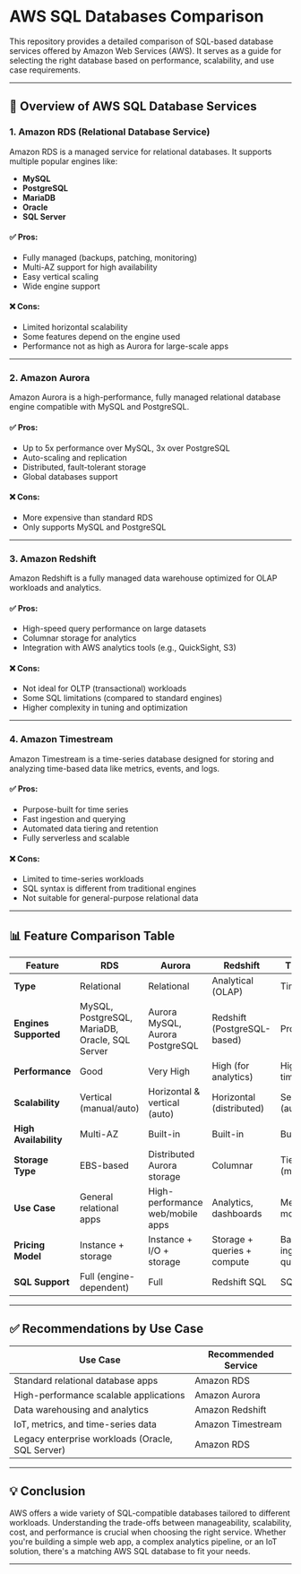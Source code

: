 # AWS SQL Databases Comparison

This repository provides a detailed comparison of SQL-based database services offered by Amazon Web Services (AWS). It serves as a guide for selecting the right database based on performance, scalability, and use case requirements.

---

## 📘 Overview of AWS SQL Database Services

### 1. Amazon RDS (Relational Database Service)

Amazon RDS is a managed service for relational databases. It supports multiple popular engines like:

- **MySQL**
- **PostgreSQL**
- **MariaDB**
- **Oracle**
- **SQL Server**

#### ✅ Pros:
- Fully managed (backups, patching, monitoring)
- Multi-AZ support for high availability
- Easy vertical scaling
- Wide engine support

#### ❌ Cons:
- Limited horizontal scalability
- Some features depend on the engine used
- Performance not as high as Aurora for large-scale apps

---

### 2. Amazon Aurora

Amazon Aurora is a high-performance, fully managed relational database engine compatible with MySQL and PostgreSQL.

#### ✅ Pros:
- Up to 5x performance over MySQL, 3x over PostgreSQL
- Auto-scaling and replication
- Distributed, fault-tolerant storage
- Global databases support

#### ❌ Cons:
- More expensive than standard RDS
- Only supports MySQL and PostgreSQL

---

### 3. Amazon Redshift

Amazon Redshift is a fully managed data warehouse optimized for OLAP workloads and analytics.

#### ✅ Pros:
- High-speed query performance on large datasets
- Columnar storage for analytics
- Integration with AWS analytics tools (e.g., QuickSight, S3)

#### ❌ Cons:
- Not ideal for OLTP (transactional) workloads
- Some SQL limitations (compared to standard engines)
- Higher complexity in tuning and optimization

---

### 4. Amazon Timestream

Amazon Timestream is a time-series database designed for storing and analyzing time-based data like metrics, events, and logs.

#### ✅ Pros:
- Purpose-built for time series
- Fast ingestion and querying
- Automated data tiering and retention
- Fully serverless and scalable

#### ❌ Cons:
- Limited to time-series workloads
- SQL syntax is different from traditional engines
- Not suitable for general-purpose relational data

---

## 📊 Feature Comparison Table

| Feature                     | RDS                            | Aurora                          | Redshift                         | Timestream                        |
|-----------------------------|---------------------------------|----------------------------------|-----------------------------------|-----------------------------------|
| **Type**                   | Relational                     | Relational                      | Analytical (OLAP)                | Time-series                       |
| **Engines Supported**      | MySQL, PostgreSQL, MariaDB, Oracle, SQL Server | Aurora MySQL, Aurora PostgreSQL | Redshift (PostgreSQL-based)      | Proprietary                       |
| **Performance**            | Good                           | Very High                       | High (for analytics)             | High (for time-series)            |
| **Scalability**            | Vertical (manual/auto)         | Horizontal & vertical (auto)    | Horizontal (distributed)         | Serverless (auto-scaling)         |
| **High Availability**      | Multi-AZ                       | Built-in                        | Built-in                         | Built-in                          |
| **Storage Type**           | EBS-based                      | Distributed Aurora storage      | Columnar                         | Tiered (memory/disk)              |
| **Use Case**               | General relational apps        | High-performance web/mobile apps | Analytics, dashboards            | Metrics, IoT, monitoring          |
| **Pricing Model**          | Instance + storage             | Instance + I/O + storage        | Storage + queries + compute       | Based on ingestion & queries      |
| **SQL Support**            | Full (engine-dependent)        | Full                            | Redshift SQL                     | SQL-like                          |

---

## ✅ Recommendations by Use Case

| Use Case                                  | Recommended Service |
|-------------------------------------------|---------------------|
| Standard relational database apps         | Amazon RDS          |
| High-performance scalable applications    | Amazon Aurora       |
| Data warehousing and analytics            | Amazon Redshift     |
| IoT, metrics, and time-series data        | Amazon Timestream   |
| Legacy enterprise workloads (Oracle, SQL Server) | Amazon RDS     |

---

## 💡 Conclusion

AWS offers a wide variety of SQL-compatible databases tailored to different workloads. Understanding the trade-offs between manageability, scalability, cost, and performance is crucial when choosing the right service. Whether you're building a simple web app, a complex analytics pipeline, or an IoT solution, there's a matching AWS SQL database to fit your needs.

---